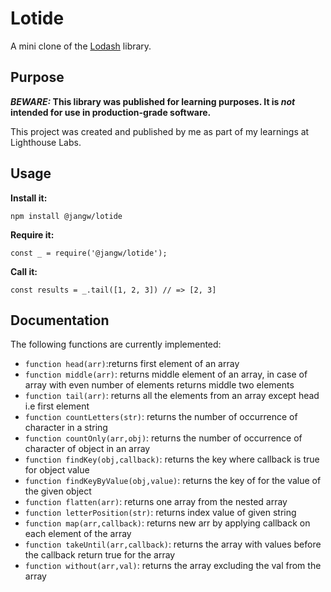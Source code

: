 # Lotide

A mini clone of the [Lodash](https://lodash.com) library.

## Purpose

**_BEWARE:_ This library was published for learning purposes. It is _not_ intended for use in production-grade software.**

This project was created and published by me as part of my learnings at Lighthouse Labs. 

## Usage

**Install it:**

`npm install @jangw/lotide`

**Require it:**

`const _ = require('@jangw/lotide');`

**Call it:**

`const results = _.tail([1, 2, 3]) // => [2, 3]`

## Documentation

The following functions are currently implemented:

* `function head(arr)`:returns first element of an array
* `function middle(arr)`: returns middle element of an array, in case of array with even number of elements returns middle two elements
* `function tail(arr)`: returns all the elements from an array except head i.e first element
* `function countLetters(str)`: returns the number of occurrence of character in a string
* `function countOnly(arr,obj)`: returns the number of occurrence of character of object in an array
* `function findKey(obj,callback)`: returns the key where callback is true for object value
* `function findKeyByValue(obj,value)`: returns the key of for the value of the given object
* `function flatten(arr)`: returns one array from the nested array
* `function letterPosition(str)`: returns index value of given string
* `function map(arr,callback)`: returns new arr by applying callback on each element of the array
* `function takeUntil(arr,callback)`: returns the array with values before the callback return true for the array
* `function without(arr,val)`: returns the array excluding the val from the array
